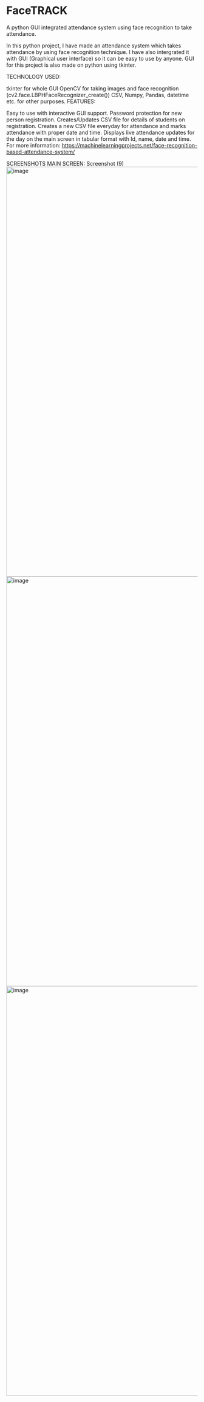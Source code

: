 # FaceTRACK
A python GUI integrated attendance system using face recognition to take attendance.

In this python project, I have made an attendance system which takes attendance by using face recognition technique. I have also intergrated it with GUI (Graphical user interface) so it can be easy to use by anyone. GUI for this project is also made on python using tkinter.

TECHNOLOGY USED:

tkinter for whole GUI
OpenCV for taking images and face recognition (cv2.face.LBPHFaceRecognizer_create())
CSV, Numpy, Pandas, datetime etc. for other purposes.
FEATURES:

Easy to use with interactive GUI support.
Password protection for new person registration.
Creates/Updates CSV file for details of students on registration.
Creates a new CSV file everyday for attendance and marks attendance with proper date and time.
Displays live attendance updates for the day on the main screen in tabular format with Id, name, date and time.
For more information:
https://machinelearningprojects.net/face-recognition-based-attendance-system/

SCREENSHOTS
MAIN SCREEN: Screenshot (9)
<img width="1920" height="1080" alt="image" src="https://github.com/user-attachments/assets/bb0390f1-8b6a-4368-8585-ae8d1ac224ed" />
<img width="1920" height="1080" alt="image" src="https://github.com/user-attachments/assets/97fb4c92-0b22-4db6-855a-1e107cb93403" />
<img width="1920" height="1080" alt="image" src="https://github.com/user-attachments/assets/490020c6-7e03-4cf1-8eb9-912e3d13f72b" />










